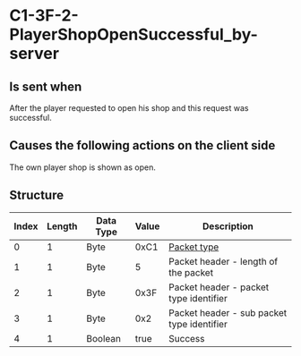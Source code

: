 # C1-3F-2-PlayerShopOpenSuccessful_by-server

## Is sent when

After the player requested to open his shop and this request was successful.

## Causes the following actions on the client side

The own player shop is shown as open.

## Structure

| Index | Length | Data Type | Value | Description |
|-------|--------|-----------|-------|-------------|
| 0 | 1 |   Byte   | 0xC1  | [Packet type](PacketTypes.md) |
| 1 | 1 |    Byte   |   5   | Packet header - length of the packet |
| 2 | 1 |    Byte   | 0x3F  | Packet header - packet type identifier |
| 3 | 1 |    Byte   | 0x2  | Packet header - sub packet type identifier |
| 4 | 1 | Boolean | true | Success |